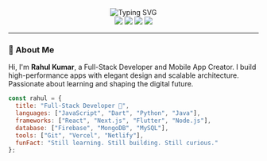 <!-- 🚀 Hero Banner -->
<div align="center">
  <img src="https://readme-typing-svg.demolab.com?font=Fira+Code&weight=600&size=28&duration=3000&pause=500&color=00FFFF&center=true&vCenter=true&width=800&lines=🚀+Rahul+Kumar+%7C+Code+Craftsman;💡+Web+%26+Mobile+Innovator;⚙️+Full-Stack+Developer;🎯+Turning+Ideas+Into+Reality" alt="Typing SVG" />
</div>

<!-- 🌐 Social Links -->
<div align="center">
  <a href="https://github.com/rahulitme"><img src="https://img.shields.io/github/followers/rahulitme?label=GitHub&logo=github&style=for-the-badge&color=black" /></a>
  <a href="mailto:rahulmandal705071@gmail.com"><img src="https://img.shields.io/badge/Gmail-Rahul-FF6363?style=for-the-badge&logo=gmail&logoColor=white" /></a>
  <a href="https://www.linkedin.com/in/rahul-kumar-191473256/"><img src="https://img.shields.io/badge/LinkedIn-Rahul_Kumar-0A66C2?style=for-the-badge&logo=linkedin" /></a>
  <a href="https://rahulkumar-portfolio.vercel.app"><img src="https://img.shields.io/badge/Portfolio-Visit-6C63FF?style=for-the-badge&logo=firefox-browser" /></a>
</div>

---

### 💫 About Me

Hi, I'm **Rahul Kumar**, a Full-Stack Developer and Mobile App Creator. I build high-performance apps with elegant design and scalable architecture. Passionate about learning and shaping the digital future.

```js
const rahul = {
  title: "Full-Stack Developer 🚀",
  languages: ["JavaScript", "Dart", "Python", "Java"],
  frameworks: ["React", "Next.js", "Flutter", "Node.js"],
  database: ["Firebase", "MongoDB", "MySQL"],
  tools: ["Git", "Vercel", "Netlify"],
  funFact: "Still learning. Still building. Still curious."
};
